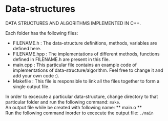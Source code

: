 # Data-structures

DATA STRUCTURES AND ALGORITHMS IMPLEMENTED IN C++.

Each folder has the following files:
* FILENAME.h : The data-structure definitions, methods, variables are defined here.
* FILENAME.hpp : The implementations of different methods, functions defined in FILENAME.h are present in this file.
* main.cpp : This particular file contains an example code of implementations of data-structure/algorithm. Feel free to change it and add your own code :).
* Makefile : This file is responsible to link all the files together to form a single output file. 

In order to excecute a particular data-structure, change directory to that particular folder and run the following command: ``` make ```. <br>
An output file while be created with following name: ** main.o ** <br>
Run the following command inorder to excecute the output file: ``` ./main ```
